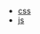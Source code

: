 * [css](https://cdn.jsdelivr.net/npm/bootstrap@5.3.2/dist/css/bootstrap.min.css)
* [js](https://cdn.jsdelivr.net/npm/bootstrap@5.3.2/dist/js/bootstrap.bundle.min.js)